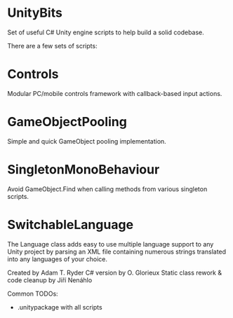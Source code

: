 ﻿# UnityBits
Set of useful C# Unity engine scripts to help build a solid codebase.

There are a few sets of scripts:

# Controls
Modular PC/mobile controls framework with callback-based input actions.

# GameObjectPooling
Simple and quick GameObject pooling implementation.

# SingletonMonoBehaviour
Avoid GameObject.Find when calling methods from various singleton scripts.

# SwitchableLanguage
The Language class adds easy to use multiple language support to any Unity project by parsing an XML file
containing numerous strings translated into any languages of your choice.

Created by Adam T. Ryder
C# version by O. Glorieux
Static class rework & code cleanup by Jiří Nenáhlo

Common TODOs:
- .unitypackage with all scripts